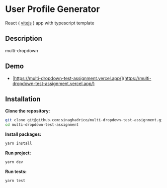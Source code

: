 # User Profile Generator

React ( [vitejs](https://vitejs.dev/) ) app with typescript template

## Description

multi-dropdown

## Demo

-   [https://multi-dropdown-test-assignment.vercel.app/](https://multi-dropdown-test-assignment.vercel.app/)

## Installation

**Clone the repository:**
   ```bash
   git clone git@github.com:sinaghadrico/multi-dropdown-test-assignment.git
   cd multi-dropdown-test-assignment
 ```

 **Install packages:**
   ```bash
  yarn install
 ```
 **Run project:**
   ```bash
  yarn dev
 ```
  **Run tests:**
   ```bash
  yarn test
 ```